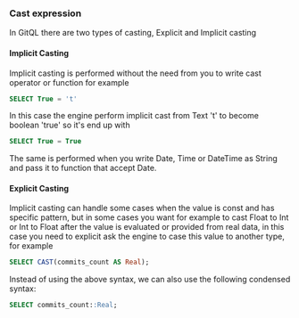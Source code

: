 ### Cast expression

In GitQL there are two types of casting, Explicit and Implicit casting

#### Implicit Casting

Implicit casting is performed without the need from you to write cast operator or function for example

```sql
SELECT True = 't'
```

In this case the engine perform implicit cast from Text 't' to become boolean 'true' so it's end up with

```sql
SELECT True = True
```

The same is performed when you write Date, Time or DateTime as String and pass it to function that accept Date.

#### Explicit Casting

Implicit casting can handle some cases when the value is const and has specific pattern, but in some cases you want for example
to cast Float to Int or Int to Float after the value is evaluated or provided from real data, in this case you need to explicit ask the engine
to case this value to another type, for example

```SQL
SELECT CAST(commits_count AS Real);
```

Instead of using the above syntax, we can also use the following condensed syntax:

```SQL
SELECT commits_count::Real;
```